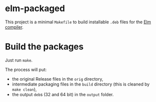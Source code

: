 # elm-packaged #
This project is a minimal `Makefile` to build installable `.deb` files for the [Elm compiler](https://elm-lang.org/).

# Build the packages #
Just run `make`.

The process will put:
* the original Release files in the `orig` directory,
* intermediate packaging files in the `build` directory (this is cleaned by `make clean`),
* the output `deb`s (32 and 64 bit) in the `output` folder.
